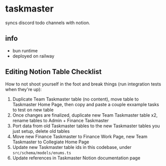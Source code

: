 # taskmaster

syncs discord todo channels with notion.

## info

- bun runtime
- deployed on railway

## Editing Notion Table Checklist

How to not shoot yourself in the foot and break things (run integration tests when they're up):

1. Duplicate Team Taskmaster table (no content), move table to Taskmaster Home Page, then copy and paste a couple exxample tasks to test on new table
2. Once changes are finalized, duplicate new Team Taskmaster table x2, rename tables to Admin + Finance Taskmaster
3. Port data from old Taskmaster tables to the new Taskmaster tables you just setup, delete old tables
4. Move new Finance Taskmaster to Finance Work Page, new Team Taskmaster to Collegiate Home Page
5. Update new Taskmaster table ids in this codebase, under `src/schema/models/enums.ts`
6. Update references in Taskmaster Notion documentation page
